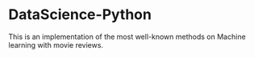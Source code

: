 # DataScience-Python
This is an implementation of the most well-known methods on Machine learning with movie reviews.
